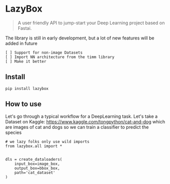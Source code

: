 # LazyBox
> A user friendly API to jump-start your Deep Learning project based on Fastai. 


The library is still in early development, but a lot of new features will be added in future

    [ ] Support for non-image Datasets
    [ ] Import NN architecture from the timm library
    [ ] Make it better

## Install

`pip install lazybox`

## How to use

Let's go through a typical workflow for a DeepLearning task. Let's take a Dataset on Kaggle: https://www.kaggle.com/tongpython/cat-and-dog which are images of cat and dogs so we can train a classifier to predict the species

```
# we lazy folks only use wild imports
from lazybox.all import *


dls = create_dataloaders(
    input_box=image_box,
    output_box=bbox_box,
    path='cat_dataset'
)

```
